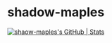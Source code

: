 # shadow-maples
[![shaow-maples's GitHub | Stats](https://stats.quine.sh/shaow-maples/github?theme=dark)](https://quine.sh?utm_source=widgets&utm_campaign=shaow-maples)
